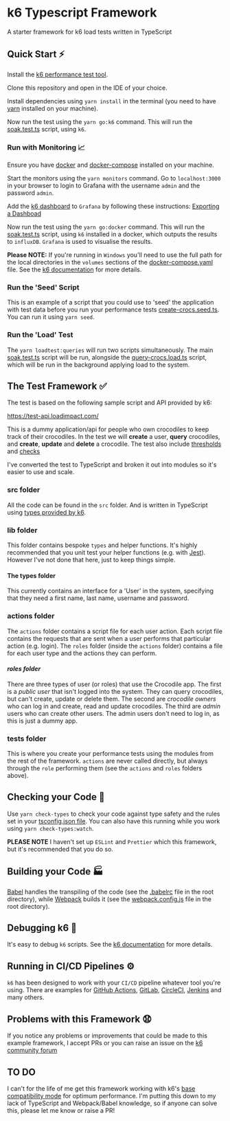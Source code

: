 # k6 Typescript Framework
A starter framework for k6 load tests written in TypeScript

## Quick Start :zap:

Install the [k6 performance test tool](https://docs.k6.io/docs/installation).

Clone this repository and open in the IDE of your choice.

Install dependencies using `yarn install` in the terminal (you need to have [yarn](https://yarnpkg.com/getting-started/install) installed on your machine).

Now run the test using the `yarn go:k6` command. This will run the [soak.test.ts](/src/tests/soak.test.ts) script, using `k6`.

### Run with Monitoring :chart_with_upwards_trend:

Ensure you have [docker](https://www.docker.com/products/docker-desktop) and [docker-compose](https://docs.docker.com/compose/install/) installed on your machine.

Start the monitors using the `yarn monitors` command. Go to `localhost:3000` in your browser to login to Grafana with the username `admin` and the password `admin`.

Add the [k6 dashboard](https://grafana.com/grafana/dashboards/2587) to `Grafana` by following these instructions: [Exporting a Dashboad](https://grafana.com/docs/grafana/latest/reference/export_import/)

Now run the test using the `yarn go:docker` command. This will run the [soak.test.ts](/src/tests/soak.test.ts) script, using `k6` installed in a docker, which outputs the results to `influxDB`. `Grafana` is used to visualise the results.

**Please NOTE:** If you're running in `Windows` you'll need to use the full path for the local directories in the `volumes` sections of the [docker-compose.yaml](docker-compose.yml) file. See the [k6 documentation](https://docs.k6.io/docs/docker-on-windows) for more details.


### Run the 'Seed' Script

This is an example of a script that you could use to 'seed' the application with test data before you run your performance tests [create-crocs.seed.ts](src/tests/create-crocs.seed.ts). You can run it using `yarn seed`.

### Run the 'Load' Test

The `yarn loadtest:queries` will run two scripts simultaneously. The main [soak.test.ts](src/tests/soak.test.ts) script will be run, alongside the [query-crocs.load.ts](/src/tests/query-crocs.load.ts) script, which will be run in the background applying load to the system.

## The Test Framework :white_check_mark:

The test is based on the following sample script and API provided by k6:

https://test-api.loadimpact.com/

This is a dummy application/api for people who own crocodiles to keep track of their crocodiles. In the test we will **create** a user, **query** crocodiles, and **create**, **update** and **delete** a crocodile. The test also include [thresholds](https://docs.k6.io/docs/thresholds) and [checks](https://docs.k6.io/docs/checks)

I've converted the test to TypeScript and broken it out into modules so it's easier to use and scale.

### **src** folder

All the code can be found in the `src` folder. And is written in TypeScript using [types provided by k6](https://github.com/DefinitelyTyped/DefinitelyTyped/tree/master/types/k6).

### **lib** folder

This folder contains bespoke `types` and helper functions. It's highly recommended that you unit test your helper functions (e.g. with [Jest](https://jestjs.io/)). However I've not done that here, just to keep things simple.

#### The types folder

This currently contains an interface for a 'User' in the system, specifying that they need a first name, last name, username and password.

### **actions** folder

The `actions` folder contains a script file for each user action. Each script file contains the requests that are sent when a user performs that particular action (e.g. login). The `roles` folder (inside the `actions` folder) contains a file for each user type and the actions they can perform.

#### *roles folder*

There are three types of user (or roles) that use the Crocodile app. The first is a *public user* that isn't logged into the system. They can query crocodiles, but can't create, update or delete them. The second are *crocodile owners* who can log in and create, read and update crocodiles. The third are *admin* users who can create other users. The admin users don't need to log in, as this is just a dummy app.

### **tests** folder

This is where you create your performance tests using the modules from the rest of the framework. `actions` are never called directly, but always through the `role` performing them (see the `actions` and `roles` folders above).

## Checking your Code :100:

Use `yarn check-types` to check your code against type safety and the rules set in your [tsconfig.json file](tsconfig.json). You can also have this running while you work using `yarn check-types:watch`.

**PLEASE NOTE** I haven't set up `ESLint` and `Prettier` which this framework, but it's recommended that you do so.

## Building your Code :factory:

[Babel](https://babeljs.io/) handles the transpiling of the code (see the [.babelrc](.babelrc) file in the root directory), while [Webpack](https://webpack.js.org/) builds it (see the [webpack.config.js](webpack.config.js) file in the root directory).

## Debugging k6 :bug:

It's easy to debug `k6` scripts. See the [k6 documentation](https://docs.k6.io/docs/debugging) for more details.

## Running in CI/CD Pipelines :gear:

`k6` has been designed to work with your `CI/CD` pipeline whatever tool you're using. There are examples for [GitHub Actions](https://blog.loadimpact.com/load-testing-using-github-actions), [GitLab](https://blog.loadimpact.com/integrating-load-testing-with-gitlab), [CircleCI](https://github.com/loadimpact/k6-circleci-example), [Jenkins](https://github.com/loadimpact/k6-jenkins-example) and many others. 


## Problems with this Framework :anguished:

If you notice any problems or improvements that could be made to this example framework, I accept PRs or you can raise an issue on the [k6 community forum](https://community.k6.io/)

## TO DO

I can't for the life of me get this framework working with k6's [base compatibility mode](https://github.com/MStoykov/k6-es6) for optimum performance. I'm putting this down to my lack of TypeScript and Webpack/Babel knowledge, so if anyone can solve this, please let me know or raise a PR!